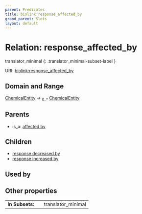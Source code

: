 ```yaml
---
parent: Predicates
title: biolink:response_affected_by
grand_parent: Slots
layout: default
---
```


# Relation: response_affected_by

translator_minimal
{: .translator_minimal-subset-label }




URI: [biolink:response_affected_by](https://w3id.org/biolink/vocab/response_affected_by)

## Domain and Range

[ChemicalEntity](ChemicalEntity.md) ->  <sub>0..\*</sub> [ChemicalEntity](ChemicalEntity.md)

## Parents

 *  is_a: [affected by](affected_by.md)

## Children

 *  [response decreased by](response_decreased_by.md)
 *  [response increased by](response_increased_by.md)

## Used by


## Other properties

|  |  |  |
| --- | --- | --- |
| **In Subsets:** | | translator_minimal |

